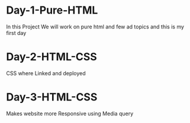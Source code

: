 # Day-1-Pure-HTML
In this Project We will work on pure html and few ad topics and this is my first day 
# Day-2-HTML-CSS
CSS where Linked and deployed 
# Day-3-HTML-CSS
Makes website more Responsive using Media query

